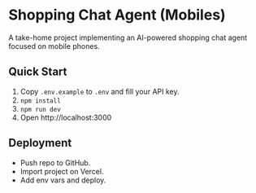 # Shopping Chat Agent (Mobiles)
A take-home project implementing an AI-powered shopping chat agent focused on mobile phones.

## Quick Start
1. Copy `.env.example` to `.env` and fill your API key.
2. `npm install`
3. `npm run dev`
4. Open http://localhost:3000

## Deployment
- Push repo to GitHub.
- Import project on Vercel.
- Add env vars and deploy.
